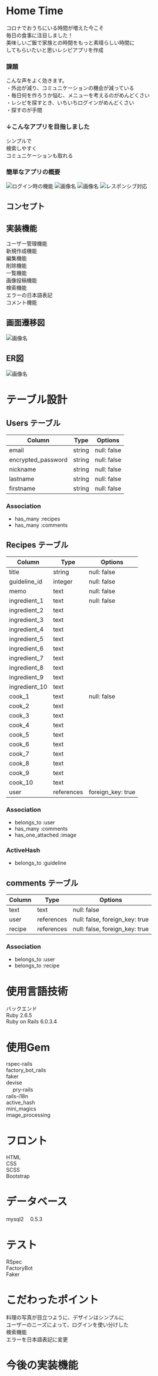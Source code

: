 # Home Time
コロナでおうちにいる時間が増えた今こそ<br>
毎日の食事に注目しました！<br>
美味しいご飯で家族との時間をもっと素晴らしい時間に<br>
してもらいたいと思いレシピアプリを作成<br>

### 課題
こんな声をよく効きます。<br>
・外出が減り、コミュニケーションの機会が減っている<br>
・毎日何を作ろうか悩む、メニューを考えるのがめんどくさい<br>
・レシピを探すとき、いちいちログインがめんどくさい<br>
・探すのが手間<br>

### ↓こんなアプリを目指しました
シンプルで<br>
検索しやすく<br>
コミュニケーションも取れる<br>

### 簡単なアプリの概要

![ログイン時の機能](https://github.com/yux521/hometime/blob/master/65f9bfac76069a42b68556d9451c488f.png)
![画像名](https://github.com/yux521/hometime/blob/master/16fa9a6408db5e70c79b361165875f08.png)
![画像名](https://github.com/yux521/hometime/blob/master/c9f6c7d898bd9b89716095f4f461d11f.png)
![レスポンシブ対応](https://github.com/yux521/hometime/blob/master/23689fcdf949de38c2d7772284b2a328.png)


## コンセプト

## 実装機能
ユーザー管理機能<br>
新規作成機能<br>
編集機能<br>
削除機能<br>
一覧機能<br>
画像投稿機能<br>
検索機能<br>
エラーの日本語表記<br>
コメント機能<br>

## 画面遷移図
![画像名](https://github.com/yux521/hometime/blob/master/c8bebfaee207bd3ca8bc67aede0963e7.png)


## ER図
![画像名](https://github.com/yux521/hometime/blob/master/79379a9e086793d7d922438931361a22.png)

# テーブル設計

## Users テーブル

| Column                  | Type   | Options     |
| ----------------------- | ------ | ----------- |
| email                   | string | null: false |
| encrypted_password      | string | null: false |
| nickname                | string | null: false |
| lastname                | string | null: false |
| firstname               | string | null: false |


### Association
- has_many :recipes
- has_many :comments

## Recipes テーブル

| Column           | Type        | Options          |
| ---------------- | ----------- | ---------------- |
| title            | string      | null: false      |
| guideline_id     | integer     | null: false      |
| memo             | text        | null: false      |
| ingredient_1     | text        | null: false      |
| ingredient_2     | text        |                  |
| ingredient_3     | text        |                  |
| ingredient_4     | text        |                  |
| ingredient_5     | text        |                  |
| ingredient_6     | text        |                  |
| ingredient_7     | text        |                  |
| ingredient_8     | text        |                  |
| ingredient_9     | text        |                  |
| ingredient_10    | text        |                  |
| cook_1           | text        | null: false      |
| cook_2           | text        |                  |
| cook_3           | text        |                  |
| cook_4           | text        |                  |
| cook_5           | text        |                  |
| cook_6           | text        |                  |
| cook_7           | text        |                  |
| cook_8           | text        |                  |
| cook_9           | text        |                  |
| cook_10          | text        |                  |
| user             | references  | foreign_key: true|


### Association
- belongs_to :user
- has_many :comments
- has_one_attached :image

### ActiveHash
- belongs_to :guideline

## comments テーブル

| Column  | Type       | Options                        |
| ------- | ---------- | ------------------------------ |
| text    | text       | null: false                    |
| user    | references | null: false, foreign_key: true |
| recipe  | references | null: false, foreign_key: true |

### Association

- belongs_to :user
- belongs_to :recipe








# 使用言語技術
バックエンド<br>
Ruby 2.6.5<br>
Ruby on Rails 6.0.3.4<br>

# 使用Gem
rspec-rails<br>
factory_bot_rails<br>
faker<br>
devise<br>　
pry-rails<br>
rails-i18n<br>
active_hash<br>
mini_magics<br>
image_processing<br>

# フロント
HTML<br>
CSS<br>
SCSS<br>
Bootstrap

# データベース
mysql2 　0.5.3<br>

# テスト
RSpec<br>
FactoryBot<br>
Faker<br>


# こだわったポイント

料理の写真が目立つように、デザインはシンプルに<br>
ユーザーのニーズによって、ログインを使い分けした<br>
検索機能<br>
エラーを日本語表記に変更<br>



# 今後の実装機能










